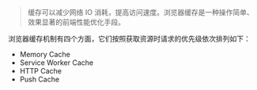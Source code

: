 > 缓存可以减少网络 IO 消耗，提高访问速度。浏览器缓存是一种操作简单、效果显著的前端性能优化手段。

浏览器缓存机制有四个方面，它们按照获取资源时请求的优先级依次排列如下：
- Memory Cache
- Service Worker Cache
- HTTP Cache
- Push Cache